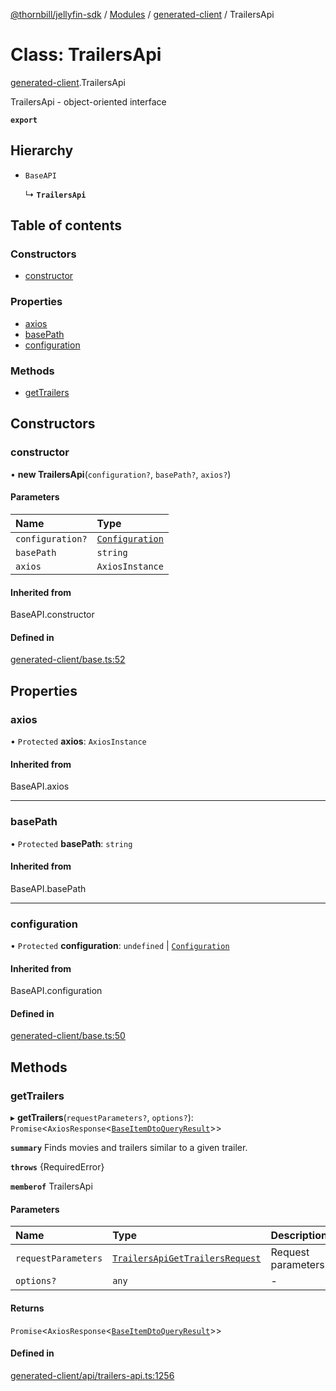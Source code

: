 [@thornbill/jellyfin-sdk](../README.md) / [Modules](../modules.md) / [generated-client](../modules/generated_client.md) / TrailersApi

# Class: TrailersApi

[generated-client](../modules/generated_client.md).TrailersApi

TrailersApi - object-oriented interface

**`export`**

## Hierarchy

- `BaseAPI`

  ↳ **`TrailersApi`**

## Table of contents

### Constructors

- [constructor](generated_client.TrailersApi.md#constructor)

### Properties

- [axios](generated_client.TrailersApi.md#axios)
- [basePath](generated_client.TrailersApi.md#basepath)
- [configuration](generated_client.TrailersApi.md#configuration)

### Methods

- [getTrailers](generated_client.TrailersApi.md#gettrailers)

## Constructors

### constructor

• **new TrailersApi**(`configuration?`, `basePath?`, `axios?`)

#### Parameters

| Name | Type |
| :------ | :------ |
| `configuration?` | [`Configuration`](generated_client.Configuration.md) |
| `basePath` | `string` |
| `axios` | `AxiosInstance` |

#### Inherited from

BaseAPI.constructor

#### Defined in

[generated-client/base.ts:52](https://github.com/thornbill/jellyfin-sdk-typescript/blob/1142a3e/src/generated-client/base.ts#L52)

## Properties

### axios

• `Protected` **axios**: `AxiosInstance`

#### Inherited from

BaseAPI.axios

___

### basePath

• `Protected` **basePath**: `string`

#### Inherited from

BaseAPI.basePath

___

### configuration

• `Protected` **configuration**: `undefined` \| [`Configuration`](generated_client.Configuration.md)

#### Inherited from

BaseAPI.configuration

#### Defined in

[generated-client/base.ts:50](https://github.com/thornbill/jellyfin-sdk-typescript/blob/1142a3e/src/generated-client/base.ts#L50)

## Methods

### getTrailers

▸ **getTrailers**(`requestParameters?`, `options?`): `Promise`<`AxiosResponse`<[`BaseItemDtoQueryResult`](../interfaces/generated_client.BaseItemDtoQueryResult.md)\>\>

**`summary`** Finds movies and trailers similar to a given trailer.

**`throws`** {RequiredError}

**`memberof`** TrailersApi

#### Parameters

| Name | Type | Description |
| :------ | :------ | :------ |
| `requestParameters` | [`TrailersApiGetTrailersRequest`](../interfaces/generated_client.TrailersApiGetTrailersRequest.md) | Request parameters. |
| `options?` | `any` | - |

#### Returns

`Promise`<`AxiosResponse`<[`BaseItemDtoQueryResult`](../interfaces/generated_client.BaseItemDtoQueryResult.md)\>\>

#### Defined in

[generated-client/api/trailers-api.ts:1256](https://github.com/thornbill/jellyfin-sdk-typescript/blob/1142a3e/src/generated-client/api/trailers-api.ts#L1256)
